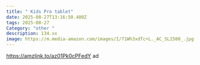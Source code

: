 ```yaml
---
title: " Kids Pro tablet"
date: 2025-08-27T13:16:50.400Z
tags: 2025-08-27
Category: "other "
description: 134.xx
image: https://m.media-amazon.com/images/I/71Wh3xdTc+L._AC_SL1500_.jpg
---
```

https://amzlink.to/az01Pk0cPFedY ad